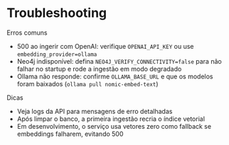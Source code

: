 # Troubleshooting

Erros comuns
- 500 ao ingerir com OpenAI: verifique `OPENAI_API_KEY` ou use `embedding_provider=ollama`
- Neo4j indisponível: defina `NEO4J_VERIFY_CONNECTIVITY=false` para não falhar no startup e rode a ingestão em modo degradado
- Ollama não responde: confirme `OLLAMA_BASE_URL` e que os modelos foram baixados (`ollama pull nomic-embed-text`)

Dicas
- Veja logs da API para mensagens de erro detalhadas
- Após limpar o banco, a primeira ingestão recria o índice vetorial
- Em desenvolvimento, o serviço usa vetores zero como fallback se embeddings falharem, evitando 500
